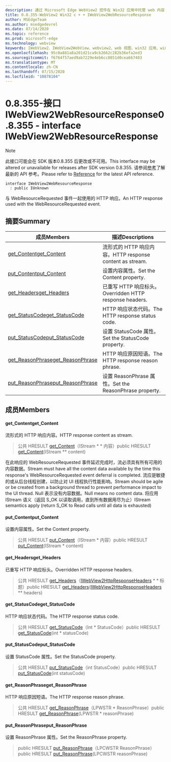```yaml
---
description: 通过 Microsoft Edge WebView2 控件在 Win32 应用中托管 web 内容
title: 0.8.355-WebView2 Win32 c + + IWebView2WebResourceResponse
author: MSEdgeTeam
ms.author: msedgedevrel
ms.date: 07/14/2020
ms.topic: reference
ms.prod: microsoft-edge
ms.technology: webview
keywords: IWebView2、IWebView2WebView、webview2、web 视图、win32 应用、win32、edge
ms.openlocfilehash: 95c0a881a8a201d21ca9cb2662c282b36efa2ed3
ms.sourcegitcommit: f6764f57aed9ab7229e4eb6cc8851d0cea667403
ms.translationtype: MT
ms.contentlocale: zh-CN
ms.lasthandoff: 07/15/2020
ms.locfileid: "10878104"
---
```

# <span data-ttu-id="9c21f-104">0.8.355-接口 IWebView2WebResourceResponse</span><span class="sxs-lookup"><span data-stu-id="9c21f-104">0.8.355 - interface IWebView2WebResourceResponse</span></span> 

> [!NOTE]
> <span data-ttu-id="9c21f-105">此接口可能会在 SDK 版本0.8.355 后更改或不可用。</span><span class="sxs-lookup"><span data-stu-id="9c21f-105">This interface may be altered or unavailable for releases after SDK version 0.8.355.</span></span> <span data-ttu-id="9c21f-106">请参阅[参考](../../../webview2-api-reference.md)了解最新的 API 参考。</span><span class="sxs-lookup"><span data-stu-id="9c21f-106">Please refer to [Reference](../../../webview2-api-reference.md) for the latest API reference.</span></span>

```
interface IWebView2WebResourceResponse
  : public IUnknown
```

<span data-ttu-id="9c21f-107">与 WebResourceRequested 事件一起使用的 HTTP 响应。</span><span class="sxs-lookup"><span data-stu-id="9c21f-107">An HTTP response used with the WebResourceRequested event.</span></span>

## <span data-ttu-id="9c21f-108">摘要</span><span class="sxs-lookup"><span data-stu-id="9c21f-108">Summary</span></span>

 <span data-ttu-id="9c21f-109">成员</span><span class="sxs-lookup"><span data-stu-id="9c21f-109">Members</span></span>                        | <span data-ttu-id="9c21f-110">描述</span><span class="sxs-lookup"><span data-stu-id="9c21f-110">Descriptions</span></span>
--------------------------------|---------------------------------------------
[<span data-ttu-id="9c21f-111">get_Content</span><span class="sxs-lookup"><span data-stu-id="9c21f-111">get_Content</span></span>](#get_content) | <span data-ttu-id="9c21f-112">流形式的 HTTP 响应内容。</span><span class="sxs-lookup"><span data-stu-id="9c21f-112">HTTP response content as stream.</span></span>
[<span data-ttu-id="9c21f-113">put_Content</span><span class="sxs-lookup"><span data-stu-id="9c21f-113">put_Content</span></span>](#put_content) | <span data-ttu-id="9c21f-114">设置内容属性。</span><span class="sxs-lookup"><span data-stu-id="9c21f-114">Set the Content property.</span></span>
[<span data-ttu-id="9c21f-115">get_Headers</span><span class="sxs-lookup"><span data-stu-id="9c21f-115">get_Headers</span></span>](#get_headers) | <span data-ttu-id="9c21f-116">已重写 HTTP 响应标头。</span><span class="sxs-lookup"><span data-stu-id="9c21f-116">Overridden HTTP response headers.</span></span>
[<span data-ttu-id="9c21f-117">get_StatusCode</span><span class="sxs-lookup"><span data-stu-id="9c21f-117">get_StatusCode</span></span>](#get_statuscode) | <span data-ttu-id="9c21f-118">HTTP 响应状态代码。</span><span class="sxs-lookup"><span data-stu-id="9c21f-118">The HTTP response status code.</span></span>
[<span data-ttu-id="9c21f-119">put_StatusCode</span><span class="sxs-lookup"><span data-stu-id="9c21f-119">put_StatusCode</span></span>](#put_statuscode) | <span data-ttu-id="9c21f-120">设置 StatusCode 属性。</span><span class="sxs-lookup"><span data-stu-id="9c21f-120">Set the StatusCode property.</span></span>
[<span data-ttu-id="9c21f-121">get_ReasonPhrase</span><span class="sxs-lookup"><span data-stu-id="9c21f-121">get_ReasonPhrase</span></span>](#get_reasonphrase) | <span data-ttu-id="9c21f-122">HTTP 响应原因短语。</span><span class="sxs-lookup"><span data-stu-id="9c21f-122">The HTTP response reason phrase.</span></span>
[<span data-ttu-id="9c21f-123">put_ReasonPhrase</span><span class="sxs-lookup"><span data-stu-id="9c21f-123">put_ReasonPhrase</span></span>](#put_reasonphrase) | <span data-ttu-id="9c21f-124">设置 ReasonPhrase 属性。</span><span class="sxs-lookup"><span data-stu-id="9c21f-124">Set the ReasonPhrase property.</span></span>

## <span data-ttu-id="9c21f-125">成员</span><span class="sxs-lookup"><span data-stu-id="9c21f-125">Members</span></span>

#### <span data-ttu-id="9c21f-126">get_Content</span><span class="sxs-lookup"><span data-stu-id="9c21f-126">get_Content</span></span> 

<span data-ttu-id="9c21f-127">流形式的 HTTP 响应内容。</span><span class="sxs-lookup"><span data-stu-id="9c21f-127">HTTP response content as stream.</span></span>

> <span data-ttu-id="9c21f-128">公共 HRESULT [get_Content](#get_content)（IStream \* \* 内容）</span><span class="sxs-lookup"><span data-stu-id="9c21f-128">public HRESULT [get_Content](#get_content)(IStream \*\* content)</span></span>

<span data-ttu-id="9c21f-129">在此响应的 WebResourceRequested 事件延迟完成时，流必须具有所有可用的内容数据。</span><span class="sxs-lookup"><span data-stu-id="9c21f-129">Stream must have all the content data available by the time this response's WebResourceRequested event deferral is completed.</span></span> <span data-ttu-id="9c21f-130">流应是敏捷的或从后台线程创建，以防止对 UI 线程执行性能影响。</span><span class="sxs-lookup"><span data-stu-id="9c21f-130">Stream should be agile or be created from a background thread to prevent performance impact to the UI thread.</span></span> <span data-ttu-id="9c21f-131">Null 表示没有内容数据。</span><span class="sxs-lookup"><span data-stu-id="9c21f-131">Null means no content data.</span></span> <span data-ttu-id="9c21f-132">将应用 IStream 语义（返回 S_OK 以读取调用，直到所有数据用尽为止）</span><span class="sxs-lookup"><span data-stu-id="9c21f-132">IStream semantics apply (return S_OK to Read calls until all data is exhausted)</span></span>

#### <span data-ttu-id="9c21f-133">put_Content</span><span class="sxs-lookup"><span data-stu-id="9c21f-133">put_Content</span></span> 

<span data-ttu-id="9c21f-134">设置内容属性。</span><span class="sxs-lookup"><span data-stu-id="9c21f-134">Set the Content property.</span></span>

> <span data-ttu-id="9c21f-135">公共 HRESULT [put_Content](#put_content)（IStream \* 内容）</span><span class="sxs-lookup"><span data-stu-id="9c21f-135">public HRESULT [put_Content](#put_content)(IStream \* content)</span></span>

#### <span data-ttu-id="9c21f-136">get_Headers</span><span class="sxs-lookup"><span data-stu-id="9c21f-136">get_Headers</span></span> 

<span data-ttu-id="9c21f-137">已重写 HTTP 响应标头。</span><span class="sxs-lookup"><span data-stu-id="9c21f-137">Overridden HTTP response headers.</span></span>

> <span data-ttu-id="9c21f-138">公共 HRESULT [get_Headers](#get_headers)（[IWebView2HttpResponseHeaders](IWebView2HttpResponseHeaders.md) \* \* 标题）</span><span class="sxs-lookup"><span data-stu-id="9c21f-138">public HRESULT [get_Headers](#get_headers)([IWebView2HttpResponseHeaders](IWebView2HttpResponseHeaders.md) \*\* headers)</span></span>

#### <span data-ttu-id="9c21f-139">get_StatusCode</span><span class="sxs-lookup"><span data-stu-id="9c21f-139">get_StatusCode</span></span> 

<span data-ttu-id="9c21f-140">HTTP 响应状态代码。</span><span class="sxs-lookup"><span data-stu-id="9c21f-140">The HTTP response status code.</span></span>

> <span data-ttu-id="9c21f-141">公共 HRESULT [get_StatusCode](#get_statuscode)（Int \* StatusCode）</span><span class="sxs-lookup"><span data-stu-id="9c21f-141">public HRESULT [get_StatusCode](#get_statuscode)(int \* statusCode)</span></span>

#### <span data-ttu-id="9c21f-142">put_StatusCode</span><span class="sxs-lookup"><span data-stu-id="9c21f-142">put_StatusCode</span></span> 

<span data-ttu-id="9c21f-143">设置 StatusCode 属性。</span><span class="sxs-lookup"><span data-stu-id="9c21f-143">Set the StatusCode property.</span></span>

> <span data-ttu-id="9c21f-144">公共 HRESULT [put_StatusCode](#put_statuscode)（int StatusCode）</span><span class="sxs-lookup"><span data-stu-id="9c21f-144">public HRESULT [put_StatusCode](#put_statuscode)(int statusCode)</span></span>

#### <span data-ttu-id="9c21f-145">get_ReasonPhrase</span><span class="sxs-lookup"><span data-stu-id="9c21f-145">get_ReasonPhrase</span></span> 

<span data-ttu-id="9c21f-146">HTTP 响应原因短语。</span><span class="sxs-lookup"><span data-stu-id="9c21f-146">The HTTP response reason phrase.</span></span>

> <span data-ttu-id="9c21f-147">公共 HRESULT [get_ReasonPhrase](#get_reasonphrase)（LPWSTR \* ReasonPhrase）</span><span class="sxs-lookup"><span data-stu-id="9c21f-147">public HRESULT [get_ReasonPhrase](#get_reasonphrase)(LPWSTR \* reasonPhrase)</span></span>

#### <span data-ttu-id="9c21f-148">put_ReasonPhrase</span><span class="sxs-lookup"><span data-stu-id="9c21f-148">put_ReasonPhrase</span></span> 

<span data-ttu-id="9c21f-149">设置 ReasonPhrase 属性。</span><span class="sxs-lookup"><span data-stu-id="9c21f-149">Set the ReasonPhrase property.</span></span>

> <span data-ttu-id="9c21f-150">public HRESULT [put_ReasonPhrase](#put_reasonphrase)（LPCWSTR ReasonPhrase）</span><span class="sxs-lookup"><span data-stu-id="9c21f-150">public HRESULT [put_ReasonPhrase](#put_reasonphrase)(LPCWSTR reasonPhrase)</span></span>

